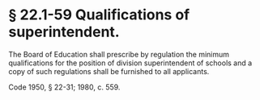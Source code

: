 # § 22.1-59 Qualifications of superintendent.

<p>The Board of Education shall prescribe by regulation the minimum qualifications for the position of division superintendent of schools and a copy of such regulations shall be furnished to all applicants.</p><p>Code 1950, § 22-31; 1980, c. 559.</p>
